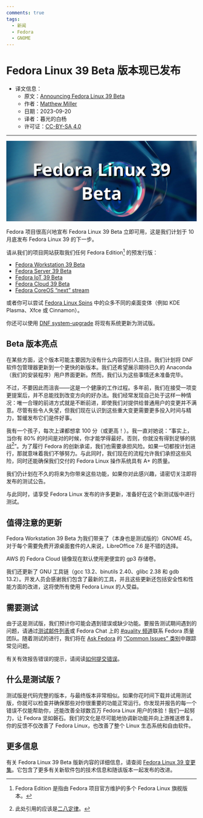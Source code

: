 ```yaml
---
comments: true
tags:
  - 新闻
  - Fedora
  - GNOME
---
```


# Fedora Linux 39 Beta 版本现已发布

- 译文信息：
    - 原文：[Announcing Fedora Linux 39 Beta](https://fedoramagazine.org/announcing-fedora-39-beta/)
    - 作者：[Matthew Miller](https://fedoramagazine.org/author/mattdm/)
    - 日期：2023-09-20
    - 译者：暮光的白杨
    - 许可证：[CC-BY-SA 4.0](http://creativecommons.org/licenses/by-sa/4.0/)

---

![](./images/2023-09/fedora-linux-39-beta-1024x433.jpg)

Fedora 项目很高兴地宣布 Fedora Linux 39 Beta 立即可用，这是我们计划于 10 月底发布 Fedora Linux 39 的下一步。

请从我们的项目网站获取我们任何 Fedora Edition[^edition] 的预发行版：

[^edition]: Fedora Edition 是指由 Fedora 项目官方维护的多个 Fedora Linux 旗舰版本。

- [Fedora Workstation 39 Beta]
- [Fedora Server 39 Beta]
- [Fedora IoT 39 Beta]
- [Fedora Cloud 39 Beta]
- [Fedora CoreOS “next” stream]

[Fedora Workstation 39 Beta]: https://fedoraproject.org/workstation/download/
[Fedora Server 39 Beta]: https://fedoraproject.org/server/download/
[Fedora IoT 39 Beta]: https://fedoraproject.org/iot/download/
[Fedora Cloud 39 Beta]: https://fedoraproject.org/cloud/download/
[Fedora CoreOS “next” stream]: https://fedoraproject.org/coreos/download/?stream=next

或者你可以尝试 [Fedora Linux Spins] 中的众多不同的桌面变体（例如 KDE Plasma、Xfce 或 Cinnamon）。

[Fedora Linux Spins]: https://fedoraproject.org/spins/

你还可以使用 [DNF system-upgrade] 将现有系统更新为测试版。

[DNF system-upgrade]: https://docs.fedoraproject.org/en-US/quick-docs/upgrading-fedora-offline/

## Beta 版本亮点

在某些方面，这个版本可能主要因为没有什么内容而引人注目。我们计划将 DNF 软件包管理器更新到一个更快的新版本。我们还希望展示期待已久的 Anaconda（我们的安装程序）用户界面更新。然而，我们认为这些事情还未准备完毕。

不过，不要因此而沮丧——这是一个健康的工作过程。多年前，我们在接受一项变更提案后，并不总能找到改变方向的好办法。我们经常发现自己处于这样一种情况：唯一合理的前进方式就是不断前进，即使我们对提供给普通用户的变更并不满意。尽管有些令人失望，但我们现在认识到这些重大变更需要更多投入时间与精力，暂缓发布它们是件好事。

我有一个孩子，每次上课都想拿 100 分（或更高！）。我一直对她说：“事实上，当你有 80% 的时间是对的时候，你才能学得最好。否则，你就没有得到足够的挑战[^1]”。为了履行 Fedora 的创新承诺，我们也需要承担风险。如果一切都按计划进行，那就意味着我们不够努力。与此同时，我们现在的流程允许我们承担这些风险，同时还能确保我们交付的 Fedora Linux 操作系统具有 A+ 的质量。

[^1]: 此处引用的应该是[二八定律]。

[二八定律]: https://wiki.mbalib.com/wiki/80/20%E6%B3%95%E5%88%99

我们仍计划在不久的将来为你带来这些功能，如果你对此感兴趣，请密切关注即将发布的测试公告。

与此同时，请享受 Fedora Linux 发布的许多更新，准备好在这个新测试版中进行测试。

## 值得注意的更新

Fedora Workstation 39 Beta 为我们带来了（本身也是测试版的）GNOME 45。对于每个需要免费开源桌面套件的人来说，LibreOffice 7.6 是不错的选择。

AWS 的 Fedora Cloud 镜像现在默认使用更便宜的 gp3 存储卷。

我们还更新了 GNU 工具链（gcc 13.2、binutils 2.40、glibc 2.38 和 gdb 13.2）。开发人员会感谢我们包含了最新的工具，并且这些更新还包括安全性和性能方面的改进，这将使所有使用 Fedora Linux 的人受益。

## 需要测试

由于这是测试版，我们预计你可能会遇到错误或缺少功能。要报告测试期间遇到的问题，请通过[测试邮件列表]或 Fedora Chat 上的 [#quality 频道]联系 Fedora 质量团队。随着测试的进行，我们将在 [Ask Fedora] 的 [“Common Issues” 类别]中跟踪常见问题。

有关有效报告错误的提示，请阅读[如何提交错误]。

[测试邮件列表]: https://lists.fedoraproject.org/archives/list/test%40lists.fedoraproject.org/
[#quality 频道]: https://chat.fedoraproject.org/#/room/#quality:fedoraproject.org
[“Common Issues” 类别]: https://discussion.fedoraproject.org/tags/c/ask/common-issues/82/f39
[Ask Fedora]: https://discussion.fedoraproject.org/c/ask/6/none
[如何提交错误]: https://docs.fedoraproject.org/en-US/quick-docs/howto-file-a-bug/

## 什么是测试版？

测试版是代码完整的版本，与最终版本非常相似。如果你花时间下载并试用测试版，你就可以检查并确保那些对你很重要的功能正常运行。你发现并报告的每一个错误不仅能帮助你，还能改善全球数百万 Fedora Linux 用户的体验！我们一起努力，让 Fedora 坚如磐石。我们的文化是尽可能地协调新功能并向上游推送修复。你的反馈不仅改善了 Fedora Linux，也改善了整个 Linux 生态系统和自由软件。

## 更多信息

有关 Fedora Linux 39 Beta 版新内容的详细信息，请查阅 [Fedora Linux 39 变更集]。它包含了更多有关新软件包的技术信息和随该版本一起发布的改进。

[Fedora Linux 39 变更集]: https://fedoraproject.org/wiki/Releases/39/ChangeSet